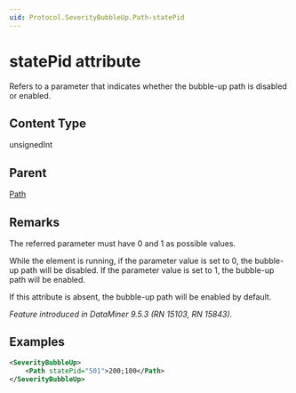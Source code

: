 ```yaml
---
uid: Protocol.SeverityBubbleUp.Path-statePid
---
```


# statePid attribute

Refers to a parameter that indicates whether the bubble-up path is disabled or enabled.

## Content Type

unsignedInt

## Parent

[Path](xref:Protocol.SeverityBubbleUp.Path)

## Remarks

The referred parameter must have 0 and 1 as possible values.

While the element is running, if the parameter value is set to 0, the bubble-up path will be disabled. If the parameter value is set to 1, the bubble-up path will be enabled.

If this attribute is absent, the bubble-up path will be enabled by default.

*Feature introduced in DataMiner 9.5.3 (RN 15103, RN 15843).*

## Examples

```xml
<SeverityBubbleUp>
    <Path statePid="501">200;100</Path>
</SeverityBubbleUp>
```
